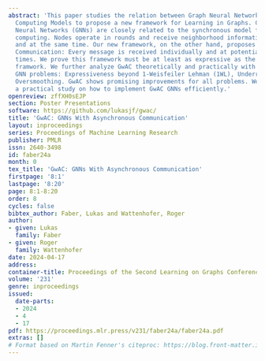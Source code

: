 ```yaml
---
abstract: 'This paper studies the relation between Graph Neural Networks and Distributed
  Computing Models to propose a new framework for Learning in Graphs. Current Graph
  Neural Networks (GNNs) are closely related to the synchronous model from distributed
  computing. Nodes operate in rounds and receive neighborhood information aggregated
  and at the same time. Our new framework, on the other hand, proposes GNNs with Asynchronous
  Communication: Every message is received individually and at potentially different
  times. We prove this framework must be at least as expressive as the existing synchronous
  framwork. We further analyze GwAC theoretically and practically with regard to several
  GNN problems: Expressiveness beyond 1-Weisfeiler Lehman (1WL), Underreaching, and
  Oversmoothing. GwAC shows promising improvements for all problems. We finish with
  a practical study on how to implement GwAC GNNs efficiently.'
openreview: zffXH0sEJP
section: Poster Presentations
software: https://github.com/lukasjf/gwac/
title: 'GwAC: GNNs With Asynchronous Communication'
layout: inproceedings
series: Proceedings of Machine Learning Research
publisher: PMLR
issn: 2640-3498
id: faber24a
month: 0
tex_title: 'GwAC: GNNs With Asynchronous Communication'
firstpage: '8:1'
lastpage: '8:20'
page: 8:1-8:20
order: 8
cycles: false
bibtex_author: Faber, Lukas and Wattenhofer, Roger
author:
- given: Lukas
  family: Faber
- given: Roger
  family: Wattenhofer
date: 2024-04-17
address:
container-title: Proceedings of the Second Learning on Graphs Conference
volume: '231'
genre: inproceedings
issued:
  date-parts:
  - 2024
  - 4
  - 17
pdf: https://proceedings.mlr.press/v231/faber24a/faber24a.pdf
extras: []
# Format based on Martin Fenner's citeproc: https://blog.front-matter.io/posts/citeproc-yaml-for-bibliographies/
---
```

